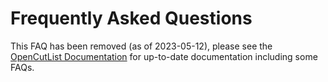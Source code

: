 # Frequently Asked Questions

This FAQ has been removed (as of 2023-05-12), please see the [OpenCutList Documentation](https://docs.opencutlist.org) for up-to-date documentation including some FAQs.
